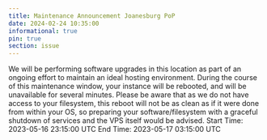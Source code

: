```yaml
---
title: Maintenance Announcement Joanesburg PoP
date: 2024-02-24 10:35:00 
informational: true
pin: true 
section: issue
---
```


We will be performing software upgrades in this location as part of an ongoing effort to maintain an ideal hosting environment. During the course of this maintenance window, your instance will be rebooted, and will be unavailable for several minutes. Please be aware that as we do not have access to your filesystem, this reboot will not be as clean as if it were done from within your OS, so preparing your software/filesystem with a graceful shutdown of services and the VPS itself would be advised.
Start Time: 2023-05-16 23:15:00 UTC
End Time: 2023-05-17 03:15:00 UTC


